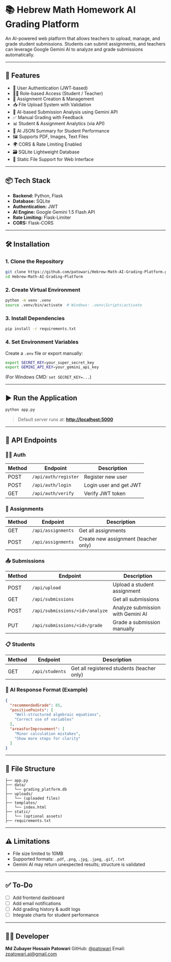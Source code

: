 # 📚 Hebrew Math Homework AI Grading Platform

An AI-powered web platform that allows teachers to upload, manage, and grade student submissions. Students can submit assignments, and teachers can leverage Google Gemini AI to analyze and grade submissions automatically.

---

## 🚀 Features

- 🔐 User Authentication (JWT-based)
- 👨‍🏫 Role-based Access (Student / Teacher)
- 📂 Assignment Creation & Management
- 📥 File Upload System with Validation
- 🤖 AI-based Submission Analysis using Gemini API
- ✅ Manual Grading with Feedback
- 📊 Student & Assignment Analytics (via API)
- 🧠 AI JSON Summary for Student Performance
- 🖼️ Supports PDF, Images, Text Files
- 🌍 CORS & Rate Limiting Enabled
- 🗃️ SQLite Lightweight Database
- 📁 Static File Support for Web Interface

---

## 📦 Tech Stack

- **Backend:** Python, Flask
- **Database:** SQLite
- **Authentication:** JWT
- **AI Engine:** Google Gemini 1.5 Flash API
- **Rate Limiting:** Flask-Limiter
- **CORS:** Flask-CORS

---

## 🛠️ Installation

### 1. Clone the Repository

```bash
git clone https://github.com/patowari/Hebrew-Math-AI-Grading-Platform.git
cd Hebrew-Math-AI-Grading-Platform
````

### 2. Create Virtual Environment

```bash
python -m venv .venv
source .venv/bin/activate  # Windows: .venv\Scripts\activate
```

### 3. Install Dependencies

```bash
pip install -r requirements.txt
```

### 4. Set Environment Variables

Create a `.env` file or export manually:

```bash
export SECRET_KEY=your_super_secret_key
export GEMINI_API_KEY=your_gemini_api_key
```

(For Windows CMD: `set SECRET_KEY=...`)

---

## ▶️ Run the Application

```bash
python app.py
```

> Default server runs at: **[http://localhost:5000](http://localhost:5000)**

---

## 🧪 API Endpoints

### 🧑‍🎓 Auth

| Method | Endpoint             | Description            |
| ------ | -------------------- | ---------------------- |
| POST   | `/api/auth/register` | Register new user      |
| POST   | `/api/auth/login`    | Login user and get JWT |
| GET    | `/api/auth/verify`   | Verify JWT token       |

### 📘 Assignments

| Method | Endpoint           | Description                          |
| ------ | ------------------ | ------------------------------------ |
| GET    | `/api/assignments` | Get all assignments                  |
| POST   | `/api/assignments` | Create new assignment (teacher only) |

### 📤 Submissions

| Method | Endpoint                        | Description                       |
| ------ | ------------------------------- | --------------------------------- |
| POST   | `/api/upload`                   | Upload a student assignment       |
| GET    | `/api/submissions`              | Get all submissions               |
| POST   | `/api/submissions/<id>/analyze` | Analyze submission with Gemini AI |
| PUT    | `/api/submissions/<id>/grade`   | Grade a submission manually       |

### 📋 Students

| Method | Endpoint        | Description                                |
| ------ | --------------- | ------------------------------------------ |
| GET    | `/api/students` | Get all registered students (teacher only) |

### 🧠 AI Response Format (Example)

```json
{
  "recommendedGrade": 85,
  "positivePoints": [
    "Well-structured algebraic equations",
    "Correct use of variables"
  ],
  "areasForImprovement": [
    "Minor calculation mistakes",
    "Show more steps for clarity"
  ]
}
```

---

## 📂 File Structure

```
├── app.py
├── data/
│   └── grading_platform.db
├── uploads/
│   └── (uploaded files)
├── templates/
│   └── index.html
├── static/
│   └── (optional assets)
├── requirements.txt
```

---

## ⚠️ Limitations

* File size limited to 10MB
* Supported formats: `.pdf`, `.png`, `.jpg`, `.jpeg`, `.gif`, `.txt`
* Gemini AI may return unexpected results; structure is validated

---

## ✅ To-Do

* [ ] Add frontend dashboard
* [ ] Add email notifications
* [ ] Add grading history & audit logs
* [ ] Integrate charts for student performance

---

## 🧑‍💻 Developer

**Md Zubayer Hossain Patowari**
GitHub: [@patowari](https://github.com/patowari)
Email: [zpatowari.ai@gmail.com](mailto:zpatowari.ai@gmail.com)

